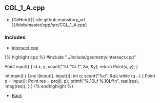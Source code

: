 ## CGL_1_A.cpp

- [GitHub]({{ site.github.repository_url }}/blob/master/cpp/src/CGL_1_A.cpp)

### Includes

- [intersect.cpp](../include/geometry/intersect)

{% highlight cpp %}
#include "../include/geometry/intersect.cpp"

Point input() {
  ld x, y;
  scanf("%Lf%Lf", &x, &y);
  return Point(x, y);
}

int main() {
  Line l(input(), input());
  int q;
  scanf("%d", &q);
  while (q--) {
    Point p = input();
    Point res = proj(l, p);
    printf("%.10Lf %.10Lf\n", real(res), imag(res));
  }
}
{% endhighlight %}

- [Back](../..)

